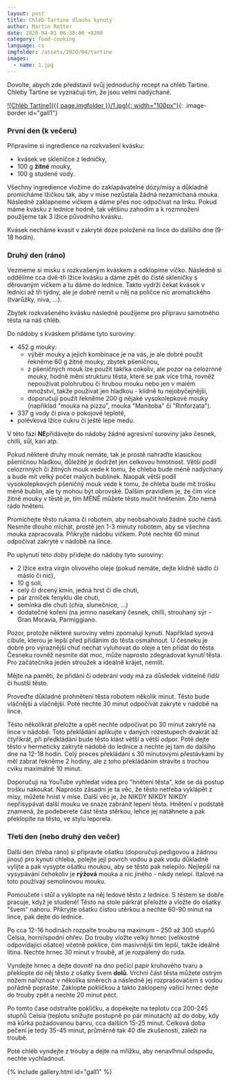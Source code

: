 ```yaml
---
layout: post
title: Chléb Tartine dlouho kynutý
author: Martin Rotter
date: 2020-04-01 06:30:00 +0200
category: food-cooking
language: cs
imgfolder: /assets/2020/04/tartine
images:
  - name: 1.jpg
---
```


Dovolte, abych zde představil svůj jednoduchý recept na chléb Tartine. Chleby Tartine se vyznačují tím, že jsou velmi nadýchané.
<!--more-->

[![Chléb Tartine]({{ page.imgfolder }}/1.jpg){: width="100px"}](#){: .image-border id="gall1"}

### První den (k večeru)

Připravíme si ingredience na rozkvašení kvásku:

* kvásek ve skleničce z ledničky,
* 100 g **žitné** mouky,
* 100 g studené vody.

Všechny ingredience vložíme do zaklapávatelné dózy/mísy a důkladně promícháme lžičkou tak, aby v míse nezůstala žádná nezamíchaná mouka. Následně zaklapneme víčkem a dáme přes noc odpočívat na linku. Pokud máme kvásku z lednice hodně, tak většinu zahodím a k rozmnožení použijeme tak 3 lžíce původního kvásku.

Kvásek necháme kvasit v zakryté dóze položené na lince do dalšího dne (9-18 hodin).

### Druhý den (ráno)

Vezmeme si misku s rozkvašeným kváskem a odklopíme víčko. Následně si oddělíme cca dvě-tři lžíce kvásku a dáme zpět do čisté skleničky s děrovaným víčkem a tu dáme do lednice. Takto vydrží čekat kvásek v lednici až tři týdny, ale je dobré nemít u něj na poličce nic aromatického (tvarůžky, niva, ...).

Zbytek rozkvašeného kvásku následně použijeme pro přípravu samotného těsta na náš chléb.

Do nádoby s kváskem přidáme tyto suroviny:
* 452 g mouky:
    * výběr mouky a jejich kombinace je na vás, je ale dobré použít řekněme 60 g žitné mouky, zbytek pšeničnou,
    * z pšeničných mouk lze použít takřka cokoliv, ale pozor na celozrnné mouky, hodně mění strukturu těsta, které se pak více trhá, rovněž nepoužívat polohrubou či hrubou mouku nebo jen v malém množství, takže používat jen hladkou - klidně tu nejobyčejnější,
    * doporučuji použít řekněme 200 g nějaké vysokolepkové mouky (například "mouka na pizzu", mouka "Manitoba" či "Rinforzata").
* 337 g vody či piva o pokojové teplotě,
* polévková lžíce cukru či ještě lépe medu.

V této fázi **NE**přidávejte do nádoby žádné agresivní suroviny jako česnek, chilli, sůl, kari atp.

Pokud některé druhy mouk nemáte, tak je prostě nahraďte klasickou pšeničnou hladkou, důležité je dodržet jen celkovou hmotnost. Větší podíl celozrnných či žitných mouk vede k tomu, že chleba bude méně nadýchaný a bude mít velký počet malých bublinek. Naopak větší podíl vysokolepkových pšeničný mouk vede k tomu, že chleba bude mít trošku méně bublin, ale ty mohou být obrovské. Dalším pravidlem je, že čím více žitné mouky v těstě je, tím MÉNĚ můžete těsto mučit hnětením. Žito nemá rádo hnětení.

Promíchejte těsto rukama či robotem, aby neobsahovalo žádné suché části. Nesmíte dlouho míchat, prostě jen 1-3 minuty robotem, aby se všechna mouka zapracovala. Přikryjte nádobu víčkem. Poté nechte 60 minut odpočívat zakryté v nádobě na lince.

Po uplynutí této doby přidejte do nádoby tyto suroviny:
* 2 lžíce extra virgin olivového oleje (pokud nemáte, dejte klidně sádlo či máslo či nic),
* 10 g soli,
* celý či drcený kmín, jedná hrst či dle chuti,
* pár zrníček fenyklu dle chuti,
* semínka dle chuti (chia, slunečnice, ...)
* dodatečné koření (na jemno nasekaný česnek, chilli, strouhaný sýr - Gran Moravia, Parmiggiano.

Pozor, protože některé suroviny velmi zpomalují kynutí. Například syrová cibule, kterou je lepší před přidáním do těsta osmahnout. U česneku je dobré pro výraznější chuť nechat vyluhovat do oleje a ten přidat do těsta. Česneku rovněž nesmíte dát moc, může naprosto zdegradovat kynutí těsta. Pro začátečníka jeden stroužek a ideálně krájet, nemlít.

Mějte na paměti, že přidání či odebrání vody má za důsledek viditelně řidší či hustší těsto.

Proveďte důkladné prohnětení těsta robotem několik minut. Těsto bude vláčnější a vláčnější. Poté nechte 30 minut odpočívat zakryté v nádobě na lince.

Těsto několikrát přeložte a opět nechte odpočívat po 30 minut zakryté na lince v nádobě. Toto překládání aplikujte v daných rozestupech dvakrát až čtyřikrát, při předkládání bude těsto klást větší a větší odpor. Poté dejte těsto v hermeticky zakryté nádobě do lednice a nechte jej tam do dalšího dne na 12-18 hodin. Celý proces překládání s 30 minutovými přestávkami by měl zabrat řekněme 2 hodiny, ale z toho překládáním strávite s trochou cviku maximálně 10 minut.

Doporučuji na YouTube vyhledat videa pro "hnětení těsta", kde se dá postup trošku nakoukat. Naprosto zásadní je ta věc, že těsto netřeba vyklápět z mísy, můžete hníst v míse. Další věc je, že NIKDY NIKDY NIKDY nepřisypávat další mouku ve snaze zabránit lepení těsta. Hnětení v podstatě znamená, že podeberete část těsta stěrkou, lehce jej natáhnete a pak překlopíte na těsto, ve stylu leporela.

### Třetí den (nebo druhý den večer)

Další den (třeba ráno) si připravte ošatku (doporučuji pedigovou a žádnou jinou) pro kynutí chleba, polejte její povrch vodou a pak vodu důkladně vylijte a pak vysypte ošatku moukou, aby se těsto pak nelepilo. Nejlepší na vysypávání čehokoliv je **rýžová** mouka a nic jiného - nikdy nelepí. Italové na toto používají semolinovou mouku.

Pomoučete i stůl a vyklopte na něj ledové těsto z lednice. S těstem se dobře pracuje, když je studené! Těsto na stole párkrát přeložte a vložte do ošatky "švem" nahoru. Přikryjte ošatku čistou utěrkou a nechte 60-90 minut na lince, pak dejte do lednice.

Po cca 12-16 hodinách rozpalte troubu na maximum - 250 až 300 stupňů Celsia, horní/spodní ohřev. Do trouby vložte velký hrnec (velikostně odpovídající ošatce) včetně poklice, čím masivnější tím lepší, takže ideálně litina. Nechte hrnec 30 minut v troubě, ať je rozpálený do ruda.

Vyndejte hrnec a dejte dovnitř na dno pečící papír kruhového tvaru a překlopte do něj těsto z ošatky švem **dolů**. Vrchní část těsta můžete ostrým nožem naříznout v několika směrech a následně jej rozprašovačem s vodou pořádně poprašte. Zaklopte pokličkou a takto zaklopený vařící hrnec dejte do trouby zpět a nechte 20 minut péct.

Po tomto čase odstraňte pokličku, a dopékejte na teplotu cca 200-245 stupňů Celsia (teplotu snižujte postupně po pár minutách) až do doby, kdy má kůrka požadovanou barvu, cca dalších 15-25 minut. Celková doba pečení je tedy 35-45 minut, průměrně tak 40 dle zkušeností, záleží na troubě.

Poté chléb vyndejte z trouby a dejte na mřížku, aby nenavlhnul odspodu, nechte vychladnout.

{% include gallery.html id="gall1" %}